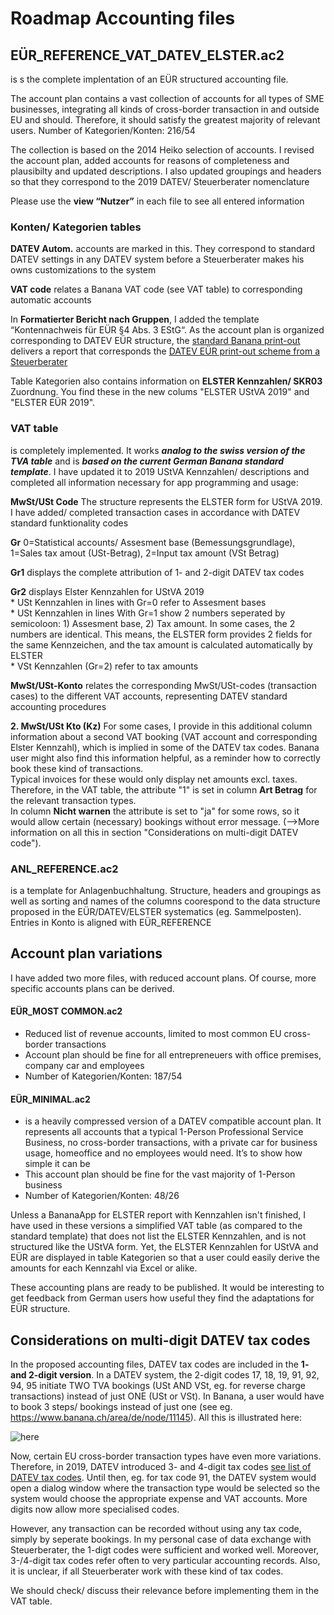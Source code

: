 # Roadmap Accounting files

## EÜR_REFERENCE_VAT_DATEV_ELSTER.ac2
is s the complete implentation of an EÜR structured accounting file.

The account plan contains a vast collection of accounts for all types of SME businesses, integrating all kinds of cross-border transaction in and outside EU and should. Therefore, it should satisfy the greatest majority of relevant users. Number of Kategorien/Konten: 216/54  

The collection is based on the 2014 Heiko selection of accounts. I revised the account plan, added accounts for reasons of completeness and plausibilty and updated descriptions. I also updated groupings and headers so that they correspond to the 2019 DATEV/ Steuerberater nomenclature
 
Please use the **view “Nutzer”** in each file to see all entered information

### Konten/ Kategorien tables
**DATEV Autom.** accounts are marked in this. They correspond to standard DATEV settings in any DATEV system before a Steuerberater makes his owns customizations to the system

**VAT code** relates a Banana VAT code (see VAT table) to corresponding automatic accounts  

In **Formatierter Bericht nach Gruppen**, I added the template “Kontennachweis für EÜR §4 Abs. 3 EStG“. As the account plan is organized corresponding to DATEV EÜR structure, the [standard Banana print-out](https://github.com/RobertUlb/Germany/blob/patch-1/E%C3%9CRDossier/1_Accounting%20File%20E%C3%9CR%20and%20Anlagenspiegel/E%C3%9CR%20Printout%20from%20Banana.pdf "Example") delivers a report that corresponds the [DATEV EÜR print-out scheme from a Steuerberater](https://github.com/RobertUlb/Germany/blob/patch-1/E%C3%9CRDossier/1_Accounting%20File%20E%C3%9CR%20and%20Anlagenspiegel/DATEV%20E%C3%9CR%20Examples/E%C3%9CR%20DATEV%20Beispiel%20StB%20Heiko%20Primas.pdf "Example Heiko Primas")

Table Kategorien also contains information on **ELSTER Kennzahlen/ SKR03** Zuordnung. You find these in the new colums "ELSTER UStVA 2019" and "ELSTER EÜR 2019".

### VAT table
is completely implemented. It works ***analog to the swiss version of the TVA table*** and is ***based on the current German Banana standard template***. I have updated it to 2019 UStVA Kennzahlen/ descriptions and completed all information necessary for app programming and usage:

**MwSt/USt Code** The structure represents the ELSTER form for UStVA 2019. I have added/ completed transaction cases in accordance with DATEV standard funktionality codes

**Gr** 0=Statistical accounts/ Assesment base (Bemessungsgrundlage), 1=Sales tax amout (USt-Betrag), 2=Input tax amount (VSt Betrag)

**Gr1** displays the complete attribution of 1- and 2-digit DATEV tax codes

 **Gr2** displays Elster Kennzahlen for UStVA 2019  
    * USt Kennzahlen in lines with Gr=0 refer to Assesment bases      
    * USt Kennzahlen in lines With Gr=1 show 2 numbers seperated by semicoloon: 1) Assesment base, 2) Tax amount. In some cases, the 2 numbers are identical. This means, the ELSTER form provides 2 fields for the same Kennzeichen, and the tax amount is calculated automatically by ELSTER    
    * VSt Kennzahlen (Gr=2) refer to tax amounts   
    
**MwSt/USt-Konto** relates the corresponding MwSt/USt-codes (transaction cases) to the different VAT accounts, representing DATEV standard accounting procedures

**2. MwSt/USt Kto (Kz)** For some cases, I provide in this additional column information about a second VAT booking (VAT account and corresponding Elster Kennzahl), which is implied in some of the DATEV tax codes. Banana user might also find this information helpful, as a reminder how to correctly book these kind of transactions.   
Typical invoices for these would only display net amounts excl. taxes. Therefore, in the VAT table, the attribute "1" is set in column **Art Betrag** for the relevant transaction types.   
In column **Nicht warnen** the attribute is set to "ja" for some rows, so it would allow certain (necessary) bookings without error message. (-->More information on all this in section "Considerations on multi-digit DATEV code").

### ANL_REFERENCE.ac2
is a template for Anlagenbuchhaltung. Structure, headers and groupings as well as sorting and names of the columns coorespond to the data structure proposed in the EÜR/DATEV/ELSTER systematics (eg. Sammelposten). Entries in Konto is aligned with EÜR_REFERENCE


## Account plan variations
I have added two more files, with reduced account plans. Of course, more specific accounts plans can be derived.

#### EÜR_MOST COMMON.ac2
* Reduced list of revenue accounts, limited to most common EU cross-border transactions
* Account plan should be fine for all entrepreneuers with office premises, company car and employees
* Number of Kategorien/Konten: 187/54

#### EÜR_MINIMAL.ac2
* is a heavily compressed version of a DATEV compatible account plan. It represents all accounts that a typical 1-Person Professional Service Business, no cross-border transactions, with a private car for business usage, homeoffice and no employees would need. It’s to show how simple it can be
* This account plan should be fine for the vast majority of 1-Person business
* Number of Kategorien/Konten: 48/26

Unless a BananaApp for ELSTER report with Kennzahlen isn't finished, I have used in these versions a simplified VAT table (as compared to the standard template) that does not list the ELSTER Kennzahlen, and is not structured like the UStVA form. Yet, the ELSTER Kennzahlen for UStVA and EÜR are displayed in table Kategorien so that a user could easily derive the amounts for each Kennzahl via Excel or alike.

These accounting plans are ready to be published. It would be interesting to get feedback from German users how useful they find the adaptations for EÜR structure.


## Considerations on multi-digit DATEV tax codes

In the proposed accounting files, DATEV tax codes are included in the **1- and 2-digit version**. In a DATEV system, the 2-digit codes 17, 18, 19, 91, 92, 94, 95 initiate TWO TVA bookings (USt AND VSt, eg. for reverse charge transactions) instead of just ONE (USt or VSt). In Banana, a user would have to book 3 steps/ bookings instead of just one (see eg. https://www.banana.ch/area/de/node/11145). All this is illustrated here:

![here](https://github.com/RobertUlb/Germany/blob/patch-1/E%C3%9CRDossier/1_Accounting%20File%20E%C3%9CR%20and%20Anlagenspiegel/DATEV%20SKR03%20Kontenpl%C3%A4ne/1_2_digit%20tax%20code%20comparison.png "table")                       

Now, certain EU cross-border transaction types have even more variations. Therefore, in 2019, DATEV introduced 3- and 4-digit tax codes  [see list of DATEV tax codes](https://github.com/RobertUlb/Germany/blob/patch-1/E%C3%9CRDossier/1_Accounting%20File%20E%C3%9CR%20and%20Anlagenspiegel/DATEV%20SKR03%20Kontenpl%C3%A4ne/Steuerschl%C3%BCsseltabelle%20f%C3%BCr%20die%20Regelbesteuerung%202019.pdf "DATEV Steuerschlüssel"). Until then, eg. for tax code 91, the DATEV system would open a dialog window where the transaction type would be selected so the system would choose the appropriate expense and VAT accounts. More digits now allow more specialised codes.

However, any transaction can be recorded without using any tax code, simply by seperate bookings. In my personal case of data exchange with Steuerberater, the 1-digt codes were sufficient and worked well. Moreover, 3-/4-digit tax codes refer often to very particular accounting records. Also, it is unclear, if all Steuerberater work with these kind of tax codes. 

We should check/ discuss their relevance before implementing them in the VAT table.


